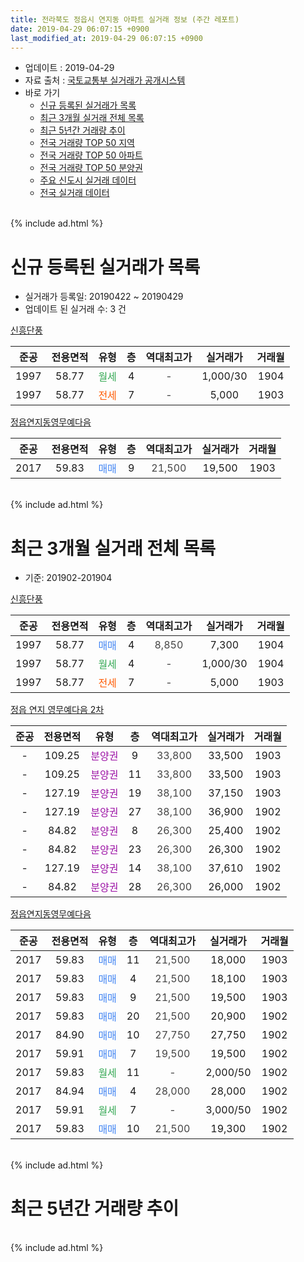 ```yaml
---
title: 전라북도 정읍시 연지동 아파트 실거래 정보 (주간 레포트)
date: 2019-04-29 06:07:15 +0900
last_modified_at: 2019-04-29 06:07:15 +0900
---
```


* 업데이트 : 2019-04-29
* 자료 출처 : [국토교통부 실거래가 공개시스템](http://rt.molit.go.kr)
* 바로 가기
    * [신규 등록된 실거래가 목록](#신규-등록된-실거래가-목록)
    * [최근 3개월 실거래 전체 목록](#최근-3개월-실거래-전체-목록)
    * [최근 5년간 거래량 추이](#최근-5년간-거래량-추이)
    * [전국 거래량 TOP 50 지역](https://inasie.github.io/apt-trade-info/최근-3개월-전국에서-가장-거래가-많이-발생한-지역)
    * [전국 거래량 TOP 50 아파트](https://inasie.github.io/apt-trade-info/최근-3개월-전국에서-가장-거래가-많이-발생한-아파트)
    * [전국 거래량 TOP 50 분양권](https://inasie.github.io/apt-trade-info/최근-3개월-전국에서-가장-거래가-많이-발생한-분양권)
    * [주요 신도시 실거래 데이터](https://inasie.github.io/apt-trade-info/주요-신도시)
    * [전국 실거래 데이터](https://inasie.github.io/apt-trade-info/전국)
<br>
{% include ad.html %}
<br>

# 신규 등록된 실거래가 목록
* 실거래가 등록일: 20190422 ~ 20190429
* 업데이트 된 실거래 수: 3 건


[신흥단풍](https://search.naver.com/search.naver?query=%EC%A0%84%EB%9D%BC%EB%B6%81%EB%8F%84+%EC%A0%95%EC%9D%8D%EC%8B%9C+%EC%97%B0%EC%A7%80%EB%8F%99+%EC%8B%A0%ED%9D%A5%EB%8B%A8%ED%92%8D)

|준공|전용면적|유형|층|역대최고가|실거래가|거래월|
|:---:|:---:|:---:|:---:|:---:|:---:|:---:|
|1997|58.77|<span style="color:#34a853">월세</span>|4|<span style="color:#444444">-</span>|1,000/30|1904|
|1997|58.77|<span style="color:#ff5a00">전세</span>|7|<span style="color:#444444">-</span>|5,000|1903|

[정읍연지동영무예다음](https://search.naver.com/search.naver?query=%EC%A0%84%EB%9D%BC%EB%B6%81%EB%8F%84+%EC%A0%95%EC%9D%8D%EC%8B%9C+%EC%97%B0%EC%A7%80%EB%8F%99+%EC%A0%95%EC%9D%8D%EC%97%B0%EC%A7%80%EB%8F%99%EC%98%81%EB%AC%B4%EC%98%88%EB%8B%A4%EC%9D%8C)

|준공|전용면적|유형|층|역대최고가|실거래가|거래월|
|:---:|:---:|:---:|:---:|:---:|:---:|:---:|
|2017|59.83|<span style="color:#4285f3">매매</span>|9|<span style="color:#444444">21,500</span>|19,500|1903|


<br>
{% include ad.html %}
<br>

# 최근 3개월 실거래 전체 목록
* 기준: 201902-201904


[신흥단풍](https://search.naver.com/search.naver?query=%EC%A0%84%EB%9D%BC%EB%B6%81%EB%8F%84+%EC%A0%95%EC%9D%8D%EC%8B%9C+%EC%97%B0%EC%A7%80%EB%8F%99+%EC%8B%A0%ED%9D%A5%EB%8B%A8%ED%92%8D)

|준공|전용면적|유형|층|역대최고가|실거래가|거래월|
|:---:|:---:|:---:|:---:|:---:|:---:|:---:|
|1997|58.77|<span style="color:#4285f3">매매</span>|4|<span style="color:#444444">8,850</span>|7,300|1904|
|1997|58.77|<span style="color:#34a853">월세</span>|4|<span style="color:#444444">-</span>|1,000/30|1904|
|1997|58.77|<span style="color:#ff5a00">전세</span>|7|<span style="color:#444444">-</span>|5,000|1903|

[정읍 연지 영무예다음 2차](https://search.naver.com/search.naver?query=%EC%A0%84%EB%9D%BC%EB%B6%81%EB%8F%84+%EC%A0%95%EC%9D%8D%EC%8B%9C+%EC%97%B0%EC%A7%80%EB%8F%99+%EC%A0%95%EC%9D%8D+%EC%97%B0%EC%A7%80+%EC%98%81%EB%AC%B4%EC%98%88%EB%8B%A4%EC%9D%8C+2%EC%B0%A8)

|준공|전용면적|유형|층|역대최고가|실거래가|거래월|
|:---:|:---:|:---:|:---:|:---:|:---:|:---:|
|-|109.25|<span style="color:#9C11A5">분양권</span>|9|<span style="color:#444444">33,800</span>|33,500|1903|
|-|109.25|<span style="color:#9C11A5">분양권</span>|11|<span style="color:#444444">33,800</span>|33,500|1903|
|-|127.19|<span style="color:#9C11A5">분양권</span>|19|<span style="color:#444444">38,100</span>|37,150|1903|
|-|127.19|<span style="color:#9C11A5">분양권</span>|27|<span style="color:#444444">38,100</span>|36,900|1902|
|-|84.82|<span style="color:#9C11A5">분양권</span>|8|<span style="color:#444444">26,300</span>|25,400|1902|
|-|84.82|<span style="color:#9C11A5">분양권</span>|23|<span style="color:#444444">26,300</span>|26,300|1902|
|-|127.19|<span style="color:#9C11A5">분양권</span>|14|<span style="color:#444444">38,100</span>|37,610|1902|
|-|84.82|<span style="color:#9C11A5">분양권</span>|28|<span style="color:#444444">26,300</span>|26,000|1902|

[정읍연지동영무예다음](https://search.naver.com/search.naver?query=%EC%A0%84%EB%9D%BC%EB%B6%81%EB%8F%84+%EC%A0%95%EC%9D%8D%EC%8B%9C+%EC%97%B0%EC%A7%80%EB%8F%99+%EC%A0%95%EC%9D%8D%EC%97%B0%EC%A7%80%EB%8F%99%EC%98%81%EB%AC%B4%EC%98%88%EB%8B%A4%EC%9D%8C)

|준공|전용면적|유형|층|역대최고가|실거래가|거래월|
|:---:|:---:|:---:|:---:|:---:|:---:|:---:|
|2017|59.83|<span style="color:#4285f3">매매</span>|11|<span style="color:#444444">21,500</span>|18,000|1903|
|2017|59.83|<span style="color:#4285f3">매매</span>|4|<span style="color:#444444">21,500</span>|18,100|1903|
|2017|59.83|<span style="color:#4285f3">매매</span>|9|<span style="color:#444444">21,500</span>|19,500|1903|
|2017|59.83|<span style="color:#4285f3">매매</span>|20|<span style="color:#444444">21,500</span>|20,900|1902|
|2017|84.90|<span style="color:#4285f3">매매</span>|10|<span style="color:#444444">27,750</span>|27,750|1902|
|2017|59.91|<span style="color:#4285f3">매매</span>|7|<span style="color:#444444">19,500</span>|19,500|1902|
|2017|59.83|<span style="color:#34a853">월세</span>|11|<span style="color:#444444">-</span>|2,000/50|1902|
|2017|84.94|<span style="color:#4285f3">매매</span>|4|<span style="color:#444444">28,000</span>|28,000|1902|
|2017|59.91|<span style="color:#34a853">월세</span>|7|<span style="color:#444444">-</span>|3,000/50|1902|
|2017|59.83|<span style="color:#4285f3">매매</span>|10|<span style="color:#444444">21,500</span>|19,300|1902|


<br>
{% include ad.html %}
<br>

# 최근 5년간 거래량 추이


<div style="width:100%;">
    <canvas id="deal_progress" height="200"></canvas>
</div>

<script>
new Chart(document.getElementById("deal_progress"), {
    type: 'line',
    data: {
        labels: ['201404','201405','201406','201407','201408','201409','201410','201411','201412','201501','201502','201503','201504','201505','201506','201507','201508','201509','201510','201511','201512','201601','201602','201603','201604','201605','201606','201607','201608','201609','201610','201611','201612','201701','201702','201703','201704','201705','201706','201707','201708','201709','201710','201711','201712','201801','201802','201803','201804','201805','201806','201807','201808','201809','201810','201811','201812','201901','201902','201903','201904'],
        datasets: [{
            label: '매매',
            pointRadius: 1,
            data: [26, 5, 11, 5, 21, 31, 30, 17, 15, 16, 8, 11, 0, 1, 1, 1, 0, 1, 2, 0, 0, 1, 0, 1, 1, 1, 1, 0, 1, 0, 0, 3, 3, 0, 3, 2, 2, 0, 1, 6, 9, 3, 5, 9, 6, 6, 12, 6, 9, 4, 9, 6, 5, 6, 9, 2, 11, 5, 10, 6, 1],
            borderColor: "rgba(255, 201, 14, 1)",
            backgroundColor: "rgba(255, 201, 14, 0.5)",
            fill: false,
            lineTension: 0
        },{
            label: '전월세',
            pointRadius: 1,
            data: [0, 0, 2, 0, 0, 0, 0, 0, 0, 0, 0, 1, 0, 0, 0, 0, 0, 0, 0, 1, 0, 0, 0, 0, 0, 0, 0, 0, 0, 0, 0, 0, 0, 0, 1, 0, 2, 2, 8, 22, 7, 7, 13, 10, 8, 3, 0, 6, 1, 3, 2, 1, 0, 0, 1, 1, 1, 4, 2, 1, 1],
            borderColor: "rgba(0, 141, 185, 1)",
            backgroundColor: "rgba(0, 141, 185, 0.5)",
            fill: false,
            lineTension: 0
        }
        ]
    },
    options: {
        responsive: true,
        title: {
            display: false
        },
        tooltips: {
            mode: 'index',
            intersect: false
        },
        hover: {
            mode: 'nearest',
            intersect: true
        },
        scales: {
            xAxes: [{
                display: true,
                scaleLabel: {
                    display: true,
                    labelString: '년/월'
                }
            }],
            yAxes: [{
                display: true,
                ticks: {
                    suggestedMin: 0,
                },
                scaleLabel: {
                    display: true,
                    labelString: '실거래 수'
                }
            }]
        }
    }
});

</script>


<br>
{% include ad.html %}
<br>

